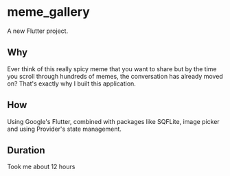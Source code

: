 # meme_gallery

A new Flutter project.

## Why

Ever think of this really spicy meme that you want to share but by the time you scroll through hundreds of memes, the conversation has already moved on? That's exactly why I built this application.


## How

Using Google's Flutter, combined with packages like SQFLite, image picker and using Provider's state management.


## Duration


Took me about 12 hours

